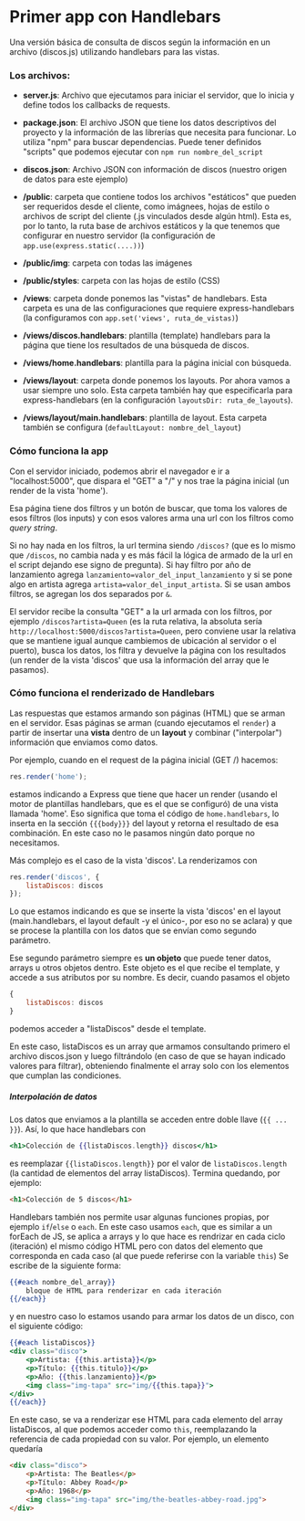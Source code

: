 # Primer app con Handlebars

Una versión básica de consulta de discos según la información en un archivo (discos.js) utilizando handlebars para las vistas.

### Los archivos:

- **server.js**: Archivo que ejecutamos para iniciar el servidor, que lo inicia y define todos los callbacks de requests.

- **package.json**: El archivo JSON que tiene los datos descriptivos del proyecto y la información de las librerías que necesita para funcionar. Lo utiliza "npm" para buscar dependencias. Puede tener definidos "scripts" que podemos ejecutar con `npm run nombre_del_script`

- **discos.json**: Archivo JSON con información de discos (nuestro origen de datos para este ejemplo)

- **/public**: carpeta que contiene todos los archivos "estáticos" que pueden ser requeridos desde el cliente, como imágnees, hojas de estilo o archivos de script del cliente (.js vinculados desde algún html). Esta es, por lo tanto, la ruta base de archivos estáticos y la que tenemos que configurar en nuestro servidor (la configuración de `app.use(express.static(....))`)

- **/public/img**: carpeta con todas las imágenes

- **/public/styles**: carpeta con las hojas de estilo (CSS)

- **/views**: carpeta donde ponemos las "vistas" de handlebars. Esta carpeta es una de las configuraciones que requiere express-handlebars (la configuramos con `app.set('views', ruta_de_vistas)`)

- **/views/discos.handlebars**: plantilla (template) handlebars para la página que tiene los resultados de una búsqueda de discos.

- **/views/home.handlebars**: plantilla para la página inicial con búsqueda.

- **/views/layout**: carpeta donde ponemos los layouts. Por ahora vamos a usar siempre uno solo. Esta carpeta también hay que especificarla para express-handlebars (en la configuración `layoutsDir: ruta_de_layouts`).

- **/views/layout/main.handlebars**: plantilla de layout. Esta carpeta también se configura (`defaultLayout: nombre_del_layout`)


### Cómo funciona la app

Con el servidor iniciado, podemos abrir el navegador e ir a "localhost:5000", que dispara el "GET" a "/" y nos trae la página inicial (un render de la vista 'home').

Esa página tiene dos filtros y un botón de buscar, que toma los valores de esos filtros (los inputs) y con esos valores arma una url con los filtros como _query string_.

Si no hay nada en los filtros, la url termina siendo `/discos?` (que es lo mismo que `/discos`, no cambia nada y es más fácil la lógica de armado de la url en el script dejando ese signo de pregunta). Si hay filtro por año de lanzamiento agrega `lanzamiento=valor_del_input_lanzamiento` y si se pone algo en artista agrega `artista=valor_del_input_artista`. Si se usan ambos filtros, se agregan los dos separados por `&`.

El servidor recibe la consulta "GET" a la url armada con los filtros, por ejemplo `/discos?artista=Queen` (es la ruta relativa, la absoluta sería `http://localhost:5000/discos?artista=Queen`, pero conviene usar la relativa que se mantiene igual aunque cambiemos de ubicación al servidor o el puerto), busca los datos, los filtra y devuelve la página con los resultados (un render de la vista 'discos' que usa la información del array que le pasamos).


### Cómo funciona el renderizado de Handlebars

Las respuestas que estamos armando son páginas (HTML) que se arman en el servidor. Esas páginas se arman (cuando ejecutamos el `render`) a partir de insertar una **vista** dentro de un **layout** y combinar ("interpolar") información que enviamos como datos.

Por ejemplo, cuando en el request de la página inicial (GET /) hacemos:
```javascript
res.render('home');
```
estamos indicando a Express que tiene que hacer un render (usando el motor de plantillas handlebars, que es el que se configuró) de una vista llamada 'home'. Eso significa que toma el código de `home.handlebars`, lo inserta en la sección `{{{body}}}` del layout y retorna el resultado de esa combinación. En este caso no le pasamos ningún dato porque no necesitamos.

Más complejo es el caso de la vista 'discos'. La renderizamos con
```javascript
res.render('discos', {
    listaDiscos: discos
});
```
Lo que estamos indicando es que se inserte la vista 'discos' en el layout (main.handlebars, el layout default -y el único-, por eso no se aclara) y que se procese la plantilla con los datos que se envían como segundo parámetro.

Ese segundo parámetro siempre es **un objeto** que puede tener datos, arrays u otros objetos dentro. Este objeto es el que recibe el template, y accede a sus atributos por su nombre. Es decir, cuando pasamos el objeto
```javascript
{
    listaDiscos: discos
}
```
podemos acceder a "listaDiscos" desde el template.

En este caso, listaDiscos es un array que armamos consultando primero el archivo discos.json y luego filtrándolo (en caso de que se hayan indicado valores para filtrar), obteniendo finalmente el array solo con los elementos que cumplan las condiciones.

##### Interpolación de datos

Los datos que enviamos a la plantilla se acceden entre doble llave (`{{ ... }}`). Así, lo que hace handlebars con

```handlebars
<h1>Colección de {{listaDiscos.length}} discos</h1>
```
es reemplazar `{{listaDiscos.length}}` por el valor de `listaDiscos.length` (la cantidad de elementos del array listaDiscos). Termina quedando, por ejemplo:
```html
<h1>Colección de 5 discos</h1>
```

Handlebars también nos permite usar algunas funciones propias, por ejemplo `if`/`else` o `each`. En este caso usamos `each`, que es similar a un forEach de JS, se aplica a arrays y lo que hace es rendrizar en cada ciclo (iteración) el mismo código HTML pero con datos del elemento que corresponda en cada caso (al que puede referirse con la variable `this`) Se escribe de la siguiente forma:
```handlebars
{{#each nombre_del_array}}
    bloque de HTML para renderizar en cada iteración
{{/each}}
```
y en nuestro caso lo estamos usando para armar los datos de un disco, con el siguiente código:
```handlebars
{{#each listaDiscos}}
<div class="disco">
    <p>Artista: {{this.artista}}</p>
    <p>Título: {{this.titulo}}</p>
    <p>Año: {{this.lanzamiento}}</p>
    <img class="img-tapa" src="img/{{this.tapa}}">
</div>
{{/each}}
```

En este caso, se va a renderizar ese HTML para cada elemento del array listaDiscos, al que podemos acceder como `this`, reemplazando la referencia de cada propiedad con su valor. Por ejemplo, un elemento quedaría
```html
<div class="disco">
    <p>Artista: The Beatles</p>
    <p>Título: Abbey Road</p>
    <p>Año: 1968</p>
    <img class="img-tapa" src="img/the-beatles-abbey-road.jpg">
</div>
```
